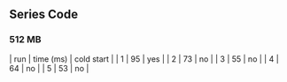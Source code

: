 ## Series Code

### 512 MB

| run | time (ms) | cold start |
| 1 | 95 | yes |
| 2 | 73 | no |
| 3 | 55 | no |
| 4 | 64 | no |
| 5 | 53 | no |
